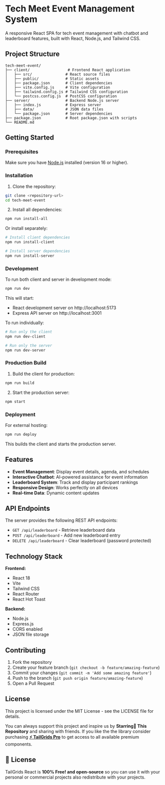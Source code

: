 # Tech Meet Event Management System

A responsive React SPA for tech event management with chatbot and leaderboard features, built with React, Node.js, and Tailwind CSS.

## Project Structure

```
tech-meet-event/
├── client/                 # Frontend React application
│   ├── src/               # React source files
│   ├── public/            # Static assets
│   ├── package.json       # Client dependencies
│   ├── vite.config.js     # Vite configuration
│   ├── tailwind.config.js # Tailwind CSS configuration
│   └── postcss.config.js  # PostCSS configuration
├── server/                # Backend Node.js server
│   ├── index.js           # Express server
│   ├── data/              # JSON data files
│   └── package.json       # Server dependencies
├── package.json           # Root package.json with scripts
└── README.md
```

## Getting Started

### Prerequisites

Make sure you have [Node.js](https://nodejs.org) installed (version 16 or higher).

### Installation

1. Clone the repository:
```bash
git clone <repository-url>
cd tech-meet-event
```

2. Install all dependencies:
```bash
npm run install-all
```

Or install separately:
```bash
# Install client dependencies
npm run install-client

# Install server dependencies  
npm run install-server
```

### Development

To run both client and server in development mode:
```bash
npm run dev
```

This will start:
- React development server on http://localhost:5173
- Express API server on http://localhost:3001

To run individually:
```bash
# Run only the client
npm run dev-client

# Run only the server
npm run dev-server
```

### Production Build

1. Build the client for production:
```bash
npm run build
```

2. Start the production server:
```bash
npm start
```

### Deployment

For external hosting:
```bash
npm run deploy
```

This builds the client and starts the production server.

## Features

- **Event Management**: Display event details, agenda, and schedules
- **Interactive Chatbot**: AI-powered assistance for event information
- **Leaderboard System**: Track and display participant rankings
- **Responsive Design**: Works perfectly on all devices
- **Real-time Data**: Dynamic content updates

## API Endpoints

The server provides the following REST API endpoints:

- `GET /api/leaderboard` - Retrieve leaderboard data
- `POST /api/leaderboard` - Add new leaderboard entry
- `DELETE /api/leaderboard` - Clear leaderboard (password protected)

## Technology Stack

**Frontend:**
- React 18
- Vite
- Tailwind CSS
- React Router
- React Hot Toast

**Backend:**
- Node.js
- Express.js
- CORS enabled
- JSON file storage

## Contributing

1. Fork the repository
2. Create your feature branch (`git checkout -b feature/amazing-feature`)
3. Commit your changes (`git commit -m 'Add some amazing feature'`)
4. Push to the branch (`git push origin feature/amazing-feature`)
5. Open a Pull Request

## License

This project is licensed under the MIT License - see the LICENSE file for details.

You can always support this project and inspire us by **Starring🌟 This Repository**
and sharing with friends. If you like the the library consider purchasing [**⚡ TailGrids Pro**](https://tailgrids.com/pricing) to get access to all available premium components.

## 🎁 License

TailGrids React is **100% Free! and open-source** so you can use it with your personal or commercial projects also redistribute with your projects.

